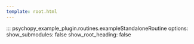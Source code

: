 ```yaml
---
template: root.html
---
```

::: psychopy_example_plugin.routines.exampleStandaloneRoutine
    options:
        show_submodules: false
        show_root_heading: false
